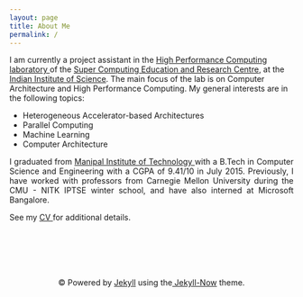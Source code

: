 ```yaml
---
layout: page
title: About Me
permalink: /
---
```


<span style="text-align: justify;">
I am currently a project assistant in the <a href= "http://hpc.serc.iisc.ernet.in/"> High Performance Computing laboratory </a> of the <a href = "http://www.serc.iisc.in/"> Super Computing Education and Research Centre</a>, at the <a href = "http://www.iisc.ernet.in/">Indian Institute of Science</a>. The main focus of the lab is on Computer Architecture and High Performance Computing. My general interests are in the following topics:


  * Heterogeneous Accelerator-based Architectures
  * Parallel Computing
  * Machine Learning
  * Computer Architecture
  
I graduated from <a href = "http://manipal.edu/mu.html"> Manipal Institute of Technology </a> with a B.Tech in Computer Science and Engineering with a CGPA of 9.41/10 in July 2015. Previously, I have worked with professors from Carnegie Mellon University  during the CMU - NITK IPTSE winter school, and have also interned at Microsoft Bangalore.


See my  <a href = "http://tejeswinisundaram.github.io/assets/tejeswini_resume.pdf"> CV </a>  for additional details.
</span>

<br/>
<br/>
<br/>
<br/>
<br/>

<div class="container" align="center">
<span>&copy; Powered by  <a href="http://jekyllrb.com" rel="nofollow">Jekyll</a> using the<a href="http://www.jekyllnow.com/" rel="no follow"> Jekyll-Now</a> theme.</span>
</div>
